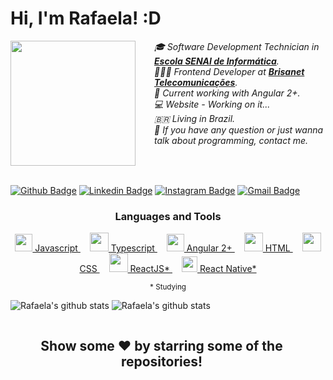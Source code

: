# Hi, I'm Rafaela! :D

<div style="display: flex">
  <div style="margin-right: 30px">
  <img src="https://scontent.xx.fbcdn.net/v/t39.1997-6/121097250_349514939658927_1383945817237269138_n.png?_nc_cat=109&_nc_sid=ac3552&_nc_eui2=AeElv3kT1K8kMCU0gkqEeUB62KvnYZlspIbYq-dhmWykhh4b1yJNcRtLCCCKZC43div6UZfR7ldar27s7Ju4rFof&_nc_ohc=f-uAWMBFp4MAX8u7RFH&_nc_ad=z-m&_nc_cid=0&_nc_ht=scontent.xx&oh=6fb15912c0bbc04f323950ad14e0894e&oe=5FB15B7B" width="200px">
  </div>
  <div>
  <span style="font-style: italic">🎓 Software Development Technician in <a href="https://informatica.sp.senai.br/"><b>Escola SENAI de Informática</b></a>.</span>
<br>  
<span style="font-style: italic">👩🏻‍💻 Frontend Developer at <a href="https://www.brisanet.com.br"><b>Brisanet Telecomunicações</b></a>.</span>
<br>
  <span style="font-style: italic">📌 Current working with Angular 2+.</span>
<br>
<span style="font-style: italic">  💻 Website - Working on it...</span>
<br>
<span style="font-style: italic">  🇧🇷 Living in Brazil.</span>
<br>
<span style="font-style: italic">  💬 If you have any question or just wanna talk about programming, contact me.</span>
  </div>
</div>

<br>

[![Github Badge](https://img.shields.io/badge/-Github-000?style=flat-square&logo=Github&logoColor=white&link=https://github.com/rafaela-queiroz)](https://github.com/rafaela-queiroz) [![Linkedin Badge](https://img.shields.io/badge/-LinkedIn-blue?style=flat-square&logo=Linkedin&logoColor=white&link=https://www.linkedin.com/in/rafaelaqueiroz21/)](https://www.linkedin.com/in/rafaelaqueiroz21/) [![Instagram Badge](https://img.shields.io/badge/-Instagram-E4405F?style=flat-square&labelColor=E4405F&logo=instagram&logoColor=white&link=https://www.instagram.com/rafaela.queirozz_/)](https://www.instagram.com/rafaela.queirozz_/) [![Gmail Badge](https://img.shields.io/badge/-Gmail-f4f4f4?style=flat-square&labelColor=f4f4f4&logo=gmail&logoColor=D14836&link=mailto:rqueiroz2108@gmail.com/)](mailto:rqueiroz2108@gmail.com)

<h3 align="center">
Languages and Tools
</h3>

<p align="center">
<a style="margin-right: 15px" href="https://developer.mozilla.org/en-US/docs/Web/JavaScript">
<img src="https://cdn.icon-icons.com/icons2/2415/PNG/512/javascript_plain_logo_icon_146454.png" width="28px"> Javascript
</a>
<a style="margin-right: 15px" href="https://www.typescriptlang.org/">
<img src="https://cdn.icon-icons.com/icons2/2107/PNG/512/file_type_typescript_official_icon_130107.png" width="30px"> Typescript
</a>
<a style="margin-right: 15px" href="https://angular.io/">
<img src="https://cdn.icon-icons.com/icons2/2107/PNG/512/file_type_angular_icon_130754.png" width="28px"> Angular 2+
</a>
<a style="margin-right: 15px" href="https://developer.mozilla.org/en-US/docs/Web/HTML">
<img src="https://cdn.icon-icons.com/icons2/2107/PNG/512/file_type_html_icon_130541.png" width="30px"> HTML
</a>
<a style="margin-right: 15px" href="https://developer.mozilla.org/en-US/docs/Web/CSS">
<img src="https://cdn.icon-icons.com/icons2/2107/PNG/512/file_type_css_icon_130661.png" width="30px"> CSS
</a>
<a style="margin-right: 15px" href="https://reactjs.org/">
<img src="https://cdn.icon-icons.com/icons2/2107/PNG/512/file_type_reactjs_icon_130205.png" width="30px"> ReactJS*
</a>
<a href="https://reactnative.dev/">
<img src="https://cdn.icon-icons.com/icons2/2389/PNG/512/react_logo_icon_144942.png" width="25px"> React Native*
</a>
</p>
<p align="center">
<small>* Studying</small>
</p>

![Rafaela's github stats](https://github-readme-stats.vercel.app/api?username=rafaela-queiroz&count_private=true&show_icons=true&hide_border=true)
![Rafaela's github stats](https://github-readme-stats.vercel.app/api/top-langs/?username=rafaela-queiroz&count_private=true&show_icons=true&hide_border=true)

<div style="display: flex; justify-content: space-between">
<div style="margin-right: 20px">
<h2 align="center">
Show some ❤️ by starring some of the repositories!
</h2>
</div>
<div>
<!-- <img src="https://scontent.fjdo10-1.fna.fbcdn.net/v/t39.1997-6/121141699_377065766811463_1413599453268929531_n.png?_nc_cat=100&_nc_sid=ac3552&_nc_eui2=AeE43kqDYIoFfppH8l01eOBUsDSwxHjzI0-wNLDEePMjT2CmvtMgHWuaE5SCvG2By0iC3HnE3XX6i2EFYOEmvxFU&_nc_ohc=E8zOlzjJxSsAX8m9KqE&_nc_ht=scontent.fjdo10-1.fna&oh=a5b53984e1a25d8c498ce83d8fbd3e89&oe=5FB2319A" width="200px"> -->
</div>
</div>

